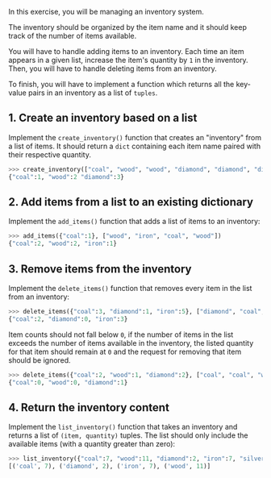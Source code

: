 In this exercise, you will be managing an inventory system.

The inventory should be organized by the item name and it should keep track of the number of items available.

You will have to handle adding items to an inventory. Each time an item appears in a given list, increase the item's quantity by `1` in the inventory. Then, you will have to handle deleting items from an inventory.

To finish, you will have to implement a function which returns all the key-value pairs in an inventory as a list of `tuples`.

## 1. Create an inventory based on a list

Implement the `create_inventory()` function that creates an "inventory" from a list of items. It should return a `dict` containing each item name paired with their respective quantity.

```python
>>> create_inventory(["coal", "wood", "wood", "diamond", "diamond", "diamond"])
{"coal":1, "wood":2 "diamond":3}
```

## 2. Add items from a list to an existing dictionary

Implement the `add_items()` function that adds a list of items to an inventory:

```python
>>> add_items({"coal":1}, ["wood", "iron", "coal", "wood"])
{"coal":2, "wood":2, "iron":1}
```

## 3. Remove items from the inventory

Implement the `delete_items()` function that removes every item in the list from an inventory:

```python
>>> delete_items({"coal":3, "diamond":1, "iron":5}, ["diamond", "coal", "iron", "iron"])
{"coal":2, "diamond":0, "iron":3}
```

Item counts should not fall below `0`, if the number of items in the list exceeds the number of items available in the inventory, the listed quantity for that item should remain at `0` and the request for removing that item should be ignored.

```python
>>> delete_items({"coal":2, "wood":1, "diamond":2}, ["coal", "coal", "wood", "wood", "diamond"])
{"coal":0, "wood":0, "diamond":1}
```

## 4. Return the inventory content

Implement the `list_inventory()` function that takes an inventory and returns a list of `(item, quantity)` tuples. The list should only include the available items (with a quantity greater than zero):

```python
>>> list_inventory({"coal":7, "wood":11, "diamond":2, "iron":7, "silver":0})
[('coal', 7), ('diamond', 2), ('iron', 7), ('wood', 11)]
```
